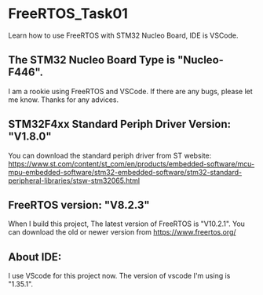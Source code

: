 # FreeRTOS_Task01
Learn how to use FreeRTOS with STM32 Nucleo Board, IDE is VSCode.

## The STM32 Nucleo Board Type is "Nucleo-F446".
I am a rookie using FreeRTOS and VSCode. If there are any bugs, please let me know. Thanks for any advices.

## STM32F4xx Standard Periph Driver Version: "V1.8.0"
You can download the standard periph driver from ST website:
https://www.st.com/content/st_com/en/products/embedded-software/mcu-mpu-embedded-software/stm32-embedded-software/stm32-standard-peripheral-libraries/stsw-stm32065.html

## FreeRTOS version: "V8.2.3"
When I build this project, The latest version of FreeRTOS is "V10.2.1". You can download the old or newer version from https://www.freertos.org/

## About IDE:
I use VScode for this project now. The version of vscode I'm using is "1.35.1".

